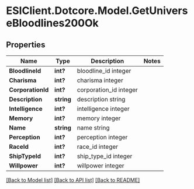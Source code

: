 # ESIClient.Dotcore.Model.GetUniverseBloodlines200Ok
## Properties

Name | Type | Description | Notes
------------ | ------------- | ------------- | -------------
**BloodlineId** | **int?** | bloodline_id integer | 
**Charisma** | **int?** | charisma integer | 
**CorporationId** | **int?** | corporation_id integer | 
**Description** | **string** | description string | 
**Intelligence** | **int?** | intelligence integer | 
**Memory** | **int?** | memory integer | 
**Name** | **string** | name string | 
**Perception** | **int?** | perception integer | 
**RaceId** | **int?** | race_id integer | 
**ShipTypeId** | **int?** | ship_type_id integer | 
**Willpower** | **int?** | willpower integer | 

[[Back to Model list]](../README.md#documentation-for-models) [[Back to API list]](../README.md#documentation-for-api-endpoints) [[Back to README]](../README.md)


